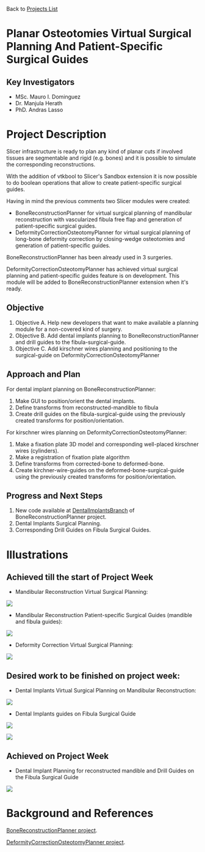 Back to [Projects List](../../README.md#ProjectsList)

# Planar Osteotomies Virtual Surgical Planning And Patient-Specific Surgical Guides

## Key Investigators

- MSc. Mauro I. Dominguez
- Dr. Manjula Herath
- PhD. Andras Lasso

# Project Description

Slicer infrastructure is ready to plan any kind of planar cuts if involved tissues are segmentable and rigid (e.g. bones) and it is possible to simulate the corresponding reconstructions.

With the addition of vtkbool to Slicer's Sandbox extension it is now possible to do boolean operations that allow to create patient-specific surgical guides.

Having in mind the previous comments two Slicer modules were created:
- BoneReconstructionPlanner for virtual surgical planning of mandibular reconstruction with vascularized fibula free flap and generation of patient-specific surgical guides.
- DeformityCorrectionOsteotomyPlanner for virtual surgical planning of long-bone deformity correction by closing-wedge osteotomies and generation of patient-specific guides.

BoneReconstructionPlanner has been already used in 3 surgeries.

DeformityCorrectionOsteotomyPlanner has achieved virtual surgical planning and patient-specific guides feature is on development. This module will be added to BoneReconstructionPlanner extension when it's ready. 

## Objective

<!-- Describe here WHAT you would like to achieve (what you will have as end result). -->

1. Objective A. Help new developers that want to make available a planning module for a non-covered kind of surgery.
1. Objective B. Add dental implants planning to BoneReconstructionPlanner and drill guides to the fibula-surgical-guide.
1. Objective C. Add kirschner wires planning and positioning to the surgical-guide on DeformityCorrectionOsteotomyPlanner

## Approach and Plan

<!-- Describe here HOW you would like to achieve the objectives stated above. -->

For dental implant planning on BoneReconstructionPlanner:
1. Make GUI to position/orient the dental implants.
1. Define transforms from reconstructed-mandible to fibula 
1. Create drill guides on the fibula-surgical-guide using the previously created transforms for position/orientation.

For kirschner wires planning on DeformityCorrectionOsteotomyPlanner:
1. Make a fixation plate 3D model and corresponding well-placed kirschner wires (cylinders).
1. Make a registration of fixation plate algorithm
1. Define transforms from corrected-bone to deformed-bone.
1. Create kirchner-wire-guides on the deformed-bone-surgical-guide using the previously created transforms for position/orientation.

## Progress and Next Steps

<!-- Update this section as you make progress, describing of what you have ACTUALLY DONE. If there are specific steps that you could not complete then you can describe them here, too. -->

1. New code available at [DentalImplantsBranch](https://github.com/SlicerIGT/SlicerBoneReconstructionPlanner/tree/DentalImplantsBranch) of BoneReconstructionPlanner project.
1. Dental Implants Surgical Planning.
1. Corresponding Drill Guides on Fibula Surgical Guides.

# Illustrations

<!-- Add pictures and links to videos that demonstrate what has been accomplished.
![Description of picture](Example2.jpg)
![Some more images](Example2.jpg)
-->

## Achieved till the start of Project Week

- Mandibular Reconstruction Virtual Surgical Planning:

![](screenshotPlanningMandibularReconstruction.png)

- Mandibular Reconstruction Patient-specific Surgical Guides (mandible and fibula guides):

![](screenshotPatientSpecificSurgicalGuidesMandibularReconstruction.png)

- Deformity Correction Virtual Surgical Planning:

![](screenshotPlanningDeformityCorrection.png)

## Desired work to be finished on project week:

- Dental Implants Virtual Surgical Planning on Mandibular Reconstruction:

![](dentalImplantsPlanningOnMandibularReconstruction.png)

- Dental Implants guides on Fibula Surgical Guide

![](fibulaSurgicalGuideWithDrillGuides0.png)

![](fibulaSurgicalGuideWithDrillGuides1.png)

## Achieved on Project Week

- Dental Implant Planning for reconstructed mandible and Drill Guides on the Fibula Surgical Guide

![](dentalImplantsPlanningOnBoneReconstructionPlanner.png)

# Background and References

<!-- If you developed any software, include link to the source code repository. If possible, also add links to sample data, and to any relevant publications. -->

[BoneReconstructionPlanner project](https://github.com/SlicerIGT/SlicerBoneReconstructionPlanner).

[DeformityCorrectionOsteotomyPlanner project](https://github.com/mauigna06/SlicerDeformityCorrectionOsteotomyPlanner).

